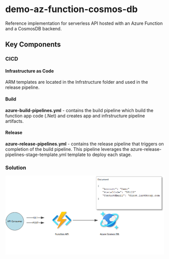 # demo-az-function-cosmos-db

Reference implementation for serverless API hosted with an Azure Function and a CosmosDB backend.

## Key Components

### CICD

#### Infrastructure as Code

ARM templates are located in the Infrstructure folder and used in the release pipeline. 

#### Build

**azure-build-pipelines.yml** - contains the build pipeline which build the function app code (.Net) and creates app and infrstructure pipeline artifacts. 

#### Release

**azure-release-pipelines.yml** - contains the release pipeline that triggers on completion of the build pipeline. This pipeline leverages the azure-release-pipelines-stage-template.yml template to deploy each stage.

### Solution

![GitHub Logo](conceptual-design.png)
